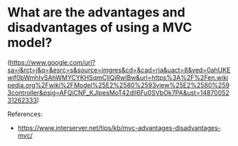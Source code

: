 # What are the advantages and disadvantages of using a MVC model?
(https://www.google.com/url?sa=i&rct=j&q=&esrc=s&source=imgres&cd=&cad=rja&uact=8&ved=0ahUKEwif0bWmhIvSAhWMYCYKHSqmClIQjRwIBw&url=https%3A%2F%2Fen.wikipedia.org%2Fwiki%2FModel%25E2%2580%2593view%25E2%2580%2593controller&psig=AFQjCNF_KJlpesMoT42dlI6Fu0SVbOk7PA&ust=1487005231262333)


References:

- https://www.interserver.net/tips/kb/mvc-advantages-disadvantages-mvc/
